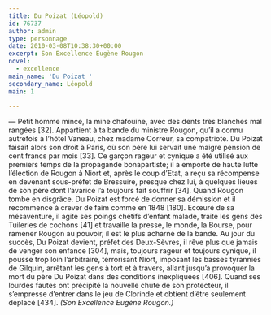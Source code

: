 ```yaml
---
title: Du Poizat (Léopold)
id: 76737
author: admin
type: personnage
date: 2010-03-08T10:38:30+00:00
excerpt: Son Excellence Eugène Rougon
novel:
  - excellence
main_name: 'Du Poizat '
secondary_name: Léopold
main: 1

---
```

— Petit homme mince, la mine chafouine, avec des dents très blanches mal rangées [32]. Appartient à ta bande du ministre Rougon, qu&rsquo;il a connu autrefois à l&rsquo;hôtel Vaneau, chez madame Correur, sa compatriote. Du Poizat faisait alors son droit à Paris, où son père lui servait une maigre pension de cent francs par mois [33]. Ce garçon rageur et cynique a été utilisé aux premiers temps de la propagande bonapartiste; il a emporté de haute lutte l&rsquo;élection de Rougon à Niort et, après le coup d&rsquo;Etat, a reçu sa récompense en devenant sous-préfet de Bressuire, presque chez lui, à quelques lieues de son père dont l&rsquo;avarice l&rsquo;a toujours fait souffrir [34]. Quand Rougon tombe en disgrâce. Du Poizat est forcé de donner sa démission et il recommence à crever de faim comme en 1848 [180]. Ecœuré de sa mésaventure, il agite ses poings chétifs d&rsquo;enfant malade, traite les gens des Tuileries de cochons [41] et travaille la presse, le monde, la Bourse, pour ramener Rougon au pouvoir, il est le plus acharné de la bande. Au jour du succès, Du Poizat devient, préfet des Deux-Sèvres, il rêve plus que jamais de venger son enfance [304], mais, toujours rageur et toujours cynique, il pousse trop loin l&rsquo;arbitraire, terrorisant Niort, imposant les basses tyrannies de Gilquin, arrêtant les gens à tort et à travers, allant jusqu&rsquo;à provoquer la mort du père Du Poizat dans des conditions inexpliquées [406]. Quand ses lourdes fautes ont précipité la nouvelle chute de son protecteur, il s&rsquo;empresse d&rsquo;entrer dans le jeu de Clorinde et obtient d&rsquo;être seulement déplacé [434]. _(Son Excellence Eugène Rougon.)_